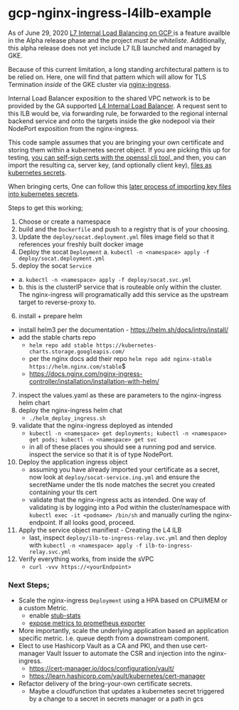 # gcp-nginx-ingress-l4ilb-example


As of June 29, 2020 [L7 Internal Load Balancing on GCP
](https://cloud.google.com/load-balancing/docs/l7-internal#shared_vpc) is a feature availble in the Alpha
release phase and the project _must be whiteliste_. Additionally, this alpha release does not yet include L7 ILB
launched and managed by GKE.

Because of this current limitation, a long standing architectural pattern is to be relied on. Here, one will find that pattern
which will allow for TLS Termination _inside_ of the GKE cluster via [nginx-ingress](https://kubernetes.github.io/ingress-nginx/). 

Internal Load Balancer exposition to the shared VPC network is to be provided by the GA supported [L4 Internal Load Balancer](
https://cloud.google.com/load-balancing/docs/internal/). A request sent to this ILB would be, via forwarding rule, be forwarded 
to the regional internal backend service and onto the targets inside the gke nodepool via their NodePort exposition from the nginx-ingress.

This code sample assumes that you are bringing your own certificate and storing them within a kubernetes secret object. If you 
are picking this up for testing, [you can self-sign certs with the openssl cli tool,
](https://kubernetes.github.io/ingress-nginx/examples/PREREQUISITES/#tls-certificates) and then, you can import the resulting
ca, server key, (and optionally client key), [files as kubernetes secrets](
https://kubernetes.github.io/ingress-nginx/examples/auth/client-certs/#creating-certificate-secrets). 

When bringing certs, One can follow this [later process of importing key files into kubernetes secrets](
https://kubernetes.github.io/ingress-nginx/examples/auth/client-certs/#creating-certificate-secrets). 


Steps to get this working;

1. Choose or create a namespace
2. build and the `Dockerfile` and push to a registry that is of your choosing.
3. Update the `deploy/socat.deployment.yml` files image field so that it references your freshly built docker image
4. Deploy the socat `Deployment`
  a. `kubectl -n <namespace> apply -f deploy/socat.deployment.yml`
5. deploy the socat `Service`
  * a. `kubectl -n <namespace> apply -f deploy/socat.svc.yml`
  * b. this is the clusterIP service that is routeable only within the cluster. 
    The nginx-ingress will programatically add this service as the upstream target to reverse-proxy to.
6.  install + prepare helm 
  * install helm3 per the documentation - https://helm.sh/docs/intro/install/
  * add the stable charts repo 
    * `helm repo add stable https://kubernetes-charts.storage.googleapis.com/`
    *  per the nginx docs add their repo `helm repo add nginx-stable https://helm.nginx.com/stable`$
    *  https://docs.nginx.com/nginx-ingress-controller/installation/installation-with-helm/
7. inspect the values.yaml as these are parameters to the nginx-ingress helm chart
8. deploy the nginx-ingress helm chat
    * `./helm_deploy_ingress.sh`
9. validate that the nginx-ingress deployed as intended
    * `kubectl -n <namespace> get deployments; kubectl -n <namespace> get pods; kubectl -n <namespace> get svc`
    * in all of these places you should see a running pod and service. inspect the service so that it is of type NodePort.
10. Deploy the application ingress object
    * assuming you have already imported your certificate as a secret, now look at `deploy/socat-service.ing.yml` and
      ensure the secretName under the tls node matches the secret you created containing your tls cert
    * validate that the nginx-ingress acts as intended. One way of validating is by logging into a Pod within the cluster/namespace
      with `kubectl exec -it <podname> /bin/sh` and manually curling the nginx-endpoint. If all looks good, proceed.
11. Apply the service object manifiest - Creating the L4 ILB
    * last, inspect `deploy/ilb-to-ingress-relay.svc.yml` and then deploy with `kubectl -n <namespace> apply -f ilb-to-ingress-relay.svc.yml`
12. Verify everything works, from inside the sVPC
     * `curl -vvv https://<yourEndpoint>` 


### Next Steps;

* Scale the nginx-ingress `Deployment` using a HPA based on CPU/MEM or a custom Metric.
  * enable [stub-stats](https://docs.nginx.com/nginx-ingress-controller/logging-and-monitoring/status-page/)
  * [expose metrics to prometheus exporter](https://docs.nginx.com/nginx-ingress-controller/logging-and-monitoring/prometheus/)
* More importantly, scale the underlying application based an application specific metric. I.e. queue depth from a downstream component.
* Elect to use Hashicorp Vault as a CA and PKI, and then use cert-manager Vault Issuer to automate the CSR and injection into the nginx-ingress.
  * https://cert-manager.io/docs/configuration/vault/
  * https://learn.hashicorp.com/vault/kubernetes/cert-manager
* Refactor delivery of the bring-your-own certificate secrets.
  * Maybe a cloudfunction that updates a kubernetes secret triggered by a change to a secret in secrets manager or a path in gcs




